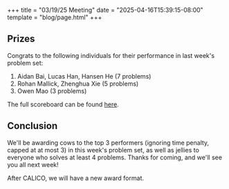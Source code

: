+++
title = "03/19/25 Meeting"
date = "2025-04-16T15:39:15-08:00"
template = "blog/page.html"
+++

## Prizes

Congrats to the following individuals for their performance in last week's problem set:
1. Aidan Bai, Lucas Han, Hansen He (7 problems)
2. Rohan Mallick, Zhenghua Xie (5 problems)
3. Owen Mao (3 problems)

The full scoreboard can be found [here](https://codeforces.com/group/t22P8AwpuF/contest/602572/standings/groupmates/true).

## Conclusion

We'll be awarding cows to the top 3 performers (ignoring time penalty, capped at at most 3) in this week's problem set, as well as jellies to everyone who solves at least 4 problems.
Thanks for coming, and we'll see you all next week!

After CALICO, we will have a new award format.
